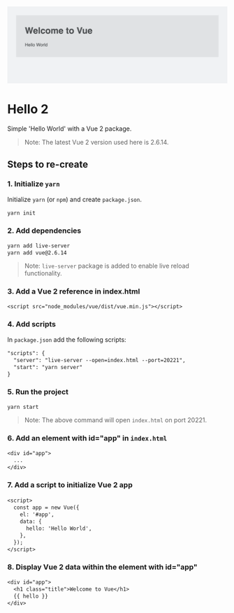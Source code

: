 <img src="screenshot.png" alt="" style="margin: 0 auto; max-width: 100%;" />


# Hello 2

Simple 'Hello World' with a Vue 2 package.

> Note: The latest Vue 2 version used here is 2.6.14.


## Steps to re-create

### 1. Initialize `yarn`

Initialize `yarn` (or `npm`) and create `package.json`.

```
yarn init
````


### 2. Add dependencies

```
yarn add live-server
yarn add vue@2.6.14
```

> Note: `live-server` package is added to enable live reload functionality.


### 3. Add a Vue 2 reference in index.html

```
<script src="node_modules/vue/dist/vue.min.js"></script>
```


### 4. Add scripts

In `package.json` add the following scripts:

```
"scripts": {
  "server": "live-server --open=index.html --port=20221",
  "start": "yarn server"
}
```


### 5. Run the project

```
yarn start
```

> Note: The above command will open `index.html` on port 20221.


### 6. Add an element with id="app" in `index.html`

```
<div id="app">
  ...
</div>
```


### 7. Add a script to initialize Vue 2 app

```
<script>
  const app = new Vue({
    el: '#app',
    data: {
      hello: 'Hello World',
    },
  });
</script>
```


### 8. Display Vue 2 data within the element with id="app"

```
<div id="app">
  <h1 class="title">Welcome to Vue</h1>
  {{ hello }}
</div>
```
